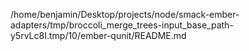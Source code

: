 /home/benjamin/Desktop/projects/node/smack-ember-adapters/tmp/broccoli_merge_trees-input_base_path-y5rvLc8I.tmp/10/ember-qunit/README.md